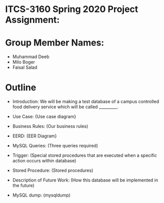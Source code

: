 # ITCS-3160 Spring 2020 Project Assignment:

# Group Member Names:
- Muhammad Deeb
- Milo Boger
- Faisal Salad

# Outline
- Introduction:
  We will be making a test database of a campus controlled food delivery service which will be called _________. <elaborate on intro some more>

- Use Case:
  {Use case diagram}
  
- Business Rules:
  (Our business rules)
  
- EERD:
  {EER Diagram}
  
- MySQL Queries:
  (Three queries required)
  
- Trigger:
  (Special stored procedures that are executed when a specific action occurs within database)
  
- Stored Procedure:
  (Stored procedures)
  
- Description of Future Work:
  (How this database will be implemented in the future)
  
- MySQL dump:
  (mysqldump)
